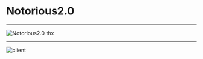 # Notorious2.0

---------------------------

![Notorious2.0](https://github.com/Notme11/Notorious2.0) thx

---------------------------

![client](https://imgur.com/a/drJChhV)
